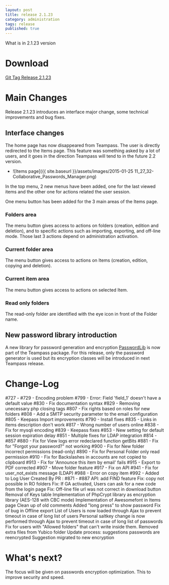 ```yaml
---
layout: post
title: release 2.1.23
category: administration
tags: release
published: true
---
```



<p class="message">
    What is in 2.1.23 version
</p>
<span class="linkmore"></span>

# Download

[Git Tag Release 2.1.23](https://github.com/nilsteampassnet/TeamPass/releases/tag/2.1.23)

# Main Changes

Release 2.1.23 introduces an interface major change, some technical improvements and bug fixes.

## Interface changes

The home page has now disappeared from Teampass. The user is directly redirected to the Items page.
This feature was something asked by a lot of users, and it goes in the direction Teampass will tend to in the future 2.2 version.

* ![Items page]({{ site.baseurl }}/assets/images/2015-01-25 11_27_32-Collaborative_Passwords_Manager.png)

In the top menu, 2 new menus have been added, one for the last viewed items and the other one for actions related the user session.

One menu button has been added for the 3 main areas of the Items page.

### Folders area

The menu button gives access to actions on folders (creation, edition and deletion), and to specific actions such as importing, exporting, and off-line mode. Those last 3 actions depend on administration activation.

### Current folder area

The menu button gives access to actions on Items (creation, edition, copying and deletion).

### Current item area

The menu button gives access to actions on selected Item.

### Read only folders

The read-only folder are identified with the eye icon in front of the Folder name.


## New password library introduction

A new library for password generation and encryption [PasswordLib](https://github.com/ircmaxell/PHP-PasswordLib) is now part of the Teampass package. 
For this release, only the password generator is used but its encryption classes will be introduced in next Teampass release.

# Change-Log

 #727 - #729 - Encoding problem
 #799 - Error: Field 'field_1' doesn't have a default value
 #830 - Fix documentation syntax
 #829 - Removing unecessary php closing tags
#807 - Fix rights based on roles for new folders
#808 - Add a SMTP security parameter to the email configuration
#805 - Keepass Import improvements
#790 - Install fixes
#835 - Links in items description don't work
#817 - Wrong number of users online
#838 - Fix for mysqli encoding
#839 - Keepass fixes
#853 - New setting for default session expiration delay
#851 - Multiple fixes for LDAP integration
#814 - #857
#880 - Fix for View logs error redeclared function getBits
#881 - Fix for "Forgot your password?" not working
#900 - Fix for New folder incorrect permissions (read-only)
#890 - Fix for Personal Folder only read permission
#910 - Fix for Backslashes in accounts are not copied to clipboard
#913 - Fix for 'Announce this item by email' fails
#915 - Export to PDF corrected
#907 - Move folder feature
#917 - Fix on API
#941 - Fix for user_not_exists message (LDAP)
#988 - Error on copy item
#992 - Added to Log User Created By
PR : #871 - #887
API: add FIND feature
Fix: copy not possible in RO folders
Fix: If GA activated, Users can ask for a new code from the login page
Fix: Off-line file url was not correct in download button
Removal of Keys table
Implementation of PhpCrypt library as encryption library (AES-128 with CBC mode)
Implementation of Awesomefont in Items page
Clean up of old comments
Added "long press" to show password
Fix of bug in Offline export
List of Users is now loaded through Ajax to prevent timeout in case of long list of users
Personal saltkey change is now performed through Ajax to prevent timeout in case of long list of passwords
Fix for users with "Allowed folders" that can't write inside them.
Removed extra files from Yubico folder
Update process: suggestions passwords are reencrypted
Suggestion migrated to new encryption

# What's next?

The focus will be given on passwords encryption optimization. This to improve security and speed.
